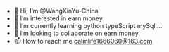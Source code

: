 - 👋 Hi, I’m @WangXinYu-China
- 👀 I’m interested in earn money
- 🌱 I’m currently learning python typeScript mySql ...
- 💞️ I’m looking to collaborate on earn money 
- 📫 How to reach me calmlife1666060@163.com

<!---
WangXinYu-China/WangXinYu-China is a ✨ special ✨ repository because its `README.md` (this file) appears on your GitHub profile.
You can click the Preview link to take a look at your changes.
--->
